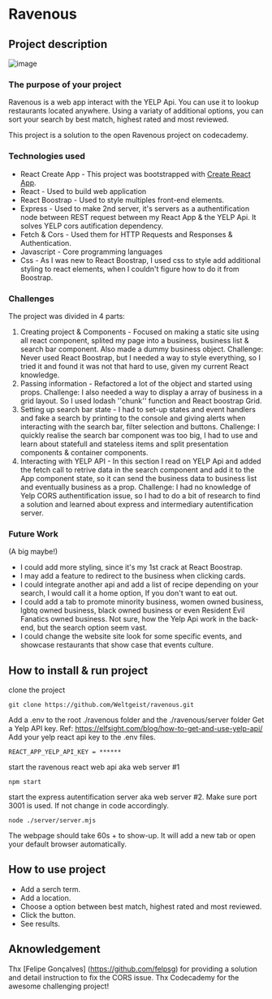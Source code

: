 # Ravenous 

## Project description
![image](https://github.com/Weltgeist/ravenous/assets/19942558/f320fab1-b395-4f25-9adc-41f5fae65144)

### The purpose of your project 
Ravenous is a web app interact with the YELP Api. You can use it to lookup restaurants located anywhere. Using a variaty of additional options, you can sort your search by best match, highest rated and most reviewed. 

This project is a solution to the open Ravenous project on codecademy.

### Technologies used

- React Create App - This project was bootstrapped with [Create React App](https://github.com/facebook/create-react-app).
- React - Used to build web application
- React Boostrap - Used to style multiples front-end elements.
- Express - Used to make 2nd server, it's servers as a authentification node between REST request between my React App & the YELP Api. It solves YELP cors autification dependency.
- Fetch & Cors -  Used them for HTTP Requests and Responses & Authentication.
- Javascript - Core programming languages
- Css - As I was new to React Boostrap, I used css to style add additional styling to react elements, when I couldn't figure how to do it from Boostrap.

### Challenges

The project was divided in 4 parts:
1. Creating project & Components - Focused on making a static site using all react component, splited my page into a business, business list & search bar component. Also made a dummy business object. Challenge: Never used React Boostrap, but I needed a way to style everything, so I tried it and found it was not that hard to use, given my current React knowledge.
2. Passing information - Refactored a lot of the object and started using props. Challenge: I also needed a way to display a array of business in a grid layout. So I used lodash ''chunk'' function and React boostrap Grid.
3. Setting up search bar state - I had to set-up states and event handlers and fake a search by printing to the console and giving alerts when interacting with the search bar, filter selection and buttons. Challenge: I quickly realise the search bar component was too big, I had to use and learn about statefull and stateless items and split presentation components & container components.
4.  Interacting with YELP API - In this section I read on YELP Api and added the fetch call to retrive data in the search component and add it to the App component state, so it can send the business data to business list and eventually business as a prop. Challenge: I had no knowledge of Yelp CORS authentification issue, so I had to do a bit of research to find a solution and learned about express and intermediary autentification server. 

### Future Work
(A big maybe!)
- I could add more styling, since it's my 1st crack at React Boostrap. 
- I may add a feature to redirect to the business when clicking cards.
- I could integrate another api and add a list of recipe depending on your search, I would call it a home option, If you don't want to eat out.
- I could add a tab to promote minority business, women owned business, lgbtq owned business, black owned business or even Resident Evil Fanatics owned business. Not sure, how the Yelp Api work in the back-end, but the search option seem vast.
- I could change the website site look for some specific events, and showcase restaurants that show case that events culture.

## How to install & run project

clone the project
```
git clone https://github.com/Weltgeist/ravenous.git
```

Add a .env to the root ./ravenous folder and the ./ravenous/server folder 
Get a Yelp API key. Ref: https://elfsight.com/blog/how-to-get-and-use-yelp-api/
Add your yelp react api key to the .env files.
```
REACT_APP_YELP_API_KEY = ******
```

start the ravenous react web api aka web server #1
```
npm start
```

start the express autentification server aka web server #2. Make sure port 3001 is used. If not change in code accordingly.
```
node ./server/server.mjs 
```

The webpage should take 60s + to show-up. It will add a new tab or open your default browser automatically.

## How to use project

- Add a serch term.
- Add a location.
- Choose a option between best match, highest rated and most reviewed.
- Click the button.
- See results.

## Aknowledgement 
Thx [Felipe Gonçalves] (https://github.com/felpsg) for providing a solution and detail instruction to fix the CORS issue.
Thx Codecademy for the awesome challenging project!
